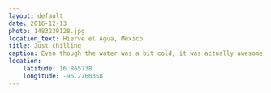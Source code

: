```yaml
---
layout: default
date: 2016-12-13
photo: 1483239128.jpg
location_text: Hierve el Agua, Mexico
title: Just chilling
caption: Even though the water was a bit cold, it was actually awesome to bath in one of the most beautiful natural pool in the world surrounded by nature :D
location:
    latitude: 16.865738
    longitude: -96.2760358
---
```

